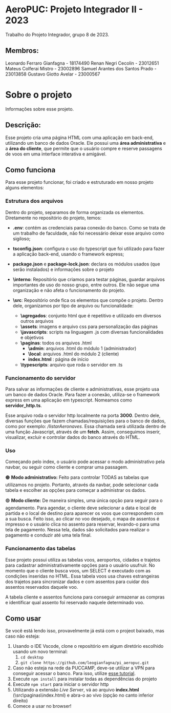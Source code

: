# AeroPUC: Projeto Integrador II - 2023
Trabalho do Projeto Integrador, grupo 8 de 2023.

## Membros:
Leonardo Ferraro Gianfagna - 18174490
Renan Negri Cecolin - 23012651
Mateus Colferai Mistro - 23002896
Samuel Arantes dos Santos Prado - 23013858
Gustavo Giotto Avelar - 23000567

# Sobre o projeto
Informações sobre esse projeto.

## Descrição:
Esse projeto cria uma página HTML com uma aplicação em back-end, utilizando um banco de dados Oracle. Ele possui uma **área administrativa** e a **área do cliente**, que permite que o usuário compre e reserve passagens de voos em uma interface interativa e amigável.

## Como funciona
Para esse projeto funcionar, foi criado e estruturado em nosso projeto alguns elementos:

### Estrutura dos arquivos
Dentro do projeto, separamos de forma organizada os elementos. Diretamente no repositório do projeto, temos:
- **.env**: contém as credenciais paraa conexão do banco. Como se trata de um trabalho de faculdade, não foi necessário deixar esse arquivo como sigiloso;
- **tsconfig.json**: configura o uso do typescript que foi utilizado para fazer a aplicação back-end, usando o framework express;
- **package.json** e **package-lock.json**: declara os módulos usados (que serão instalados) e informações sobre o projeto

- **\interno**: Repositório que criamos para testar páginas, guardar arquivos importantes de uso do nosso grupo, entre outros. Ele não segue uma organização e não afeta o funcionamento do projeto.
- **\src**: Repositório onde fica os elementos que compõe o projeto. Dentro dele, organizamos por tipo de arquivo ou funcionalidade:
  - **\agregados**: conjunto html que é repetitivo e utilizado em diversos outros arquivos
  - **\assets**: imagens e arquivo css para personalização das páginas
  - **\javascripts**: scripts na linguagem .js com diversas funcionalidades e objetivos
  - **\paginas**: todos os arquivos .html
    - **\admin**: arquivos .html do módulo 1 (administrador)
    - **\local**: arquivos .html do módulo 2 (cliente)
    - **index.html** : página de início
  - **\typescripts**: arquivo que roda o servidor em .ts
    
### Funcionamento do servidor
Para salvar as informações de cliente e administrativas, esse projeto usa um banco de dados Oracle. Para fazer a conexão, utiliza-se o framework express em uma aplicação em typescript. Nomeamos como **servidor_http.ts**.

Esse arquivo roda o servidor http localmente na porta **3000**. Dentro dele, diversas funções que fazem chamadas/requisições para o banco de dados, como por exemplo: */listarAeronaves*. Essa chamada será utilizada dentro de uma função Javascript, através de um **fetch**. Assim, conseguimos inserir, visualizar, excluir e controlar dados do banco através do HTML.

### Uso
Começando pelo index, o usuário pode acessar o modo administrativo pela navbar, ou seguir como cliente e comprar uma passagem.

🟠 **Modo administrativo:** Feito para controlar TODAS as tabelas que utilizamos no projeto. Portanto, através da navbar, pode selecionar cada tabela e escolher as opções para começar a administrar os dados.

🟢 **Modo cliente:** De maneira simples, uma única opção para seguir para o agendamento. Para agendar, o cliente deve selecionar a data e local de partida e o local de destino para aparecer os voos que correspondem com a sua busca. Feito isso, ao clicar no voo desejado, o mapa de assentos é impresso e o usuário clica no assento para reservar, levando-o para uma tela de pagamento. Nessa tela, dados são solicitados para realizar o pagamento e conduzir até uma tela final.

### Funcionamento das tabelas
Esse projeto possui utiliza as tabelas voos, aeroportos, cidades e trajetos para cadastrar administrativamente opções para o usuário usufruir. No momento que o cliente busca voos, um SELECT é executado com as condições inseridas no HTML. Essa tabela voos usa chaves estrangeiras dos trajetos para sincronizar dados e com assentos para cuidar dos assentos reservados daquele voo.

A tabela cliente e assentos funciona para conseguir armazenar as compras e identificar qual assento foi reservado naquele determinado voo.

## Como usar
Se você está lendo isso, provavelmente já está com o projeot baixado, mas caso não esteja:
1. Usando o IDE Vscode, clone o repositório em algum diretório escolhido usando um novo terminal:
    1. `cd desktop`
    2. `git clone https://github.com/leogianfagna/pi_aeropuc.git`
2. Caso não esteja na rede da PUCCAMP, deve-se utilizar a VPN para conseguir acessar o banco. Para isso, utilize [esse tutorial](https://github.com/leogianfagna/pi_aeropuc).
4. Execute `npm install` para instalar todas as dependências do projeto
5. Execute `npm start` para iniciar o servidor http
6. Utilizando a extensão *Live Server*, vá ao arquivo **index.html** (\src\paginas\index.html) e abra-o ao vivo (opção no canto inferior direito)
7. Comece a usar no browser!

   
